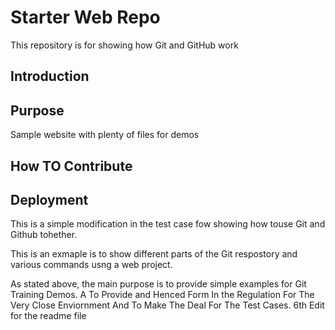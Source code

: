 
# Starter Web Repo

This repository is for showing how Git and GitHub work


## Introduction

## Purpose

Sample website with plenty of files for demos

## How TO Contribute

## Deployment


This is a simple modification in the test case fow showing how touse Git and Github tohether. 


This is an exmaple is to show different parts of the Git respostory and various commands usng a web project.


As stated above, the main purpose is to provide simple examples for Git Training Demos. A To Provide and Henced Form In the Regulation For The Very Close Enviornment And To Make The Deal For The Test Cases.
6th Edit for the readme file
